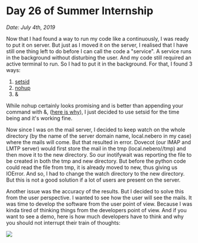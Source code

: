 # Day 26 of Summer Internship

*Date: July 4th, 2019*

Now that I had found a way to run my code like a continuously, I was ready to put it on server. But just as I moved it on the server, I realised that I have still one thing left to do before I can call the code a "service". A service runs in the background without disturbing the user. And my code still required an active terminal to run. So I had to put it in the background. For that, I found 3 ways:

1. [setsid](http://man7.org/linux/man-pages/man1/setsid.1.html)
1. [nohup](https://linux.die.net/man/1/nohup)
1. <command> &

While nohup certainly looks promising and is better than appending your command with &, ([here is why](https://unix.stackexchange.com/questions/4126/what-is-the-exact-difference-between-a-terminal-a-shell-a-tty-and-a-con?noredirect=1&lq=1)), I just decided to use setsid for the time being and it's working fine.

Now since I was on the mail server, I decided to keep watch on the whole directory (by the name of the server domain name, local.nebero in my case) where the mails will come. But that resulted in error. Dovecot (our IMAP and LMTP server) would first store the mail in the tmp (local.nebero/<user>/tmp) and then move it to the new directory. So our inotifywait was reporting the file to be created in both the tmp and new directory. But before the python code could read the file from tmp, it is already moved to new, thus giving us IOError. And so, I had to change the watch directory to the new directory. But this is not a good solution if a lot of users are present on the server.

Another issue was the accuracy of the results. But I decided to solve this from the user perspective. I wanted to see how the user will see the mails. It was time to develop the software from the user point of view. Because I was kinda tired of thinking things from the developers point of view. And if you want to see a demo, here is how much developers have to think and why you should not interrupt their train of thoughts:

![](https://qph.fs.quoracdn.net/main-qimg-c44ba52da778811f9a30e9b21f073f04) 
